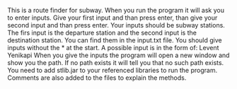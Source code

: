 This is a route finder for subway. When you run the program it will ask you to enter inputs. Give your first input and than press enter, than give your second input and than press enter. Your inputs should be subway stations. The firs input is the departure station and the second input is the destination station. You can find them in the input.txt file. You should give inputs without the \* at the start. A possible input is in the form of:
Levent
Yenikapi
When you give the inputs the program will open a new window and show you the path. If no path exists it will tell you that no such path exists.
You need to add stlib.jar to your referenced libraries to run the program. Comments are also added to the files to explain the methods.
